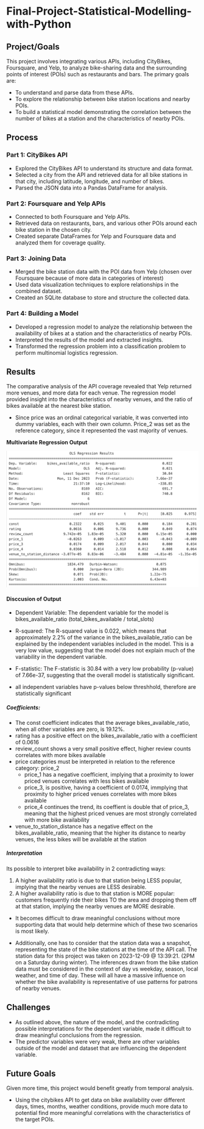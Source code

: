 # Final-Project-Statistical-Modelling-with-Python

## Project/Goals
This project involves integrating various APIs, including CityBikes, Foursquare, and Yelp, to analyze bike-sharing data and the surrounding points of interest (POIs) such as restaurants and bars. The primary goals are:
- To understand and parse data from these APIs.
- To explore the relationship between bike station locations and nearby POIs.
- To build a statistical model demonstrating the correlation between the number of bikes at a station and the characteristics of nearby POIs.

## Process
### Part 1: CityBikes API
- Explored the CityBikes API to understand its structure and data format.
- Selected a city from the API and retrieved data for all bike stations in that city, including latitude, longitude, and number of bikes.
- Parsed the JSON data into a Pandas DataFrame for analysis.

### Part 2: Foursquare and Yelp APIs
- Connected to both Foursquare and Yelp APIs.
- Retrieved data on restaurants, bars, and various other POIs around each bike station in the chosen city.
- Created separate DataFrames for Yelp and Foursquare data and analyzed them for coverage quality.

### Part 3: Joining Data
- Merged the bike station data with the POI data from Yelp (chosen over Foursquare because of more data in categories of interest)
- Used data visualization techniques to explore relationships in the combined dataset.
- Created an SQLite database to store and structure the collected data.

### Part 4: Building a Model
- Developed a regression model to analyze the relationship between the availability of bikes at a station and the characteristics of nearby POIs.
- Interpreted the results of the model and extracted insights.
- Transformed the regression problem into a classification problem to perform multinomial logistics regression.

## Results
The comparative analysis of the API coverage revealed that Yelp returned more venues, and more data for each venue. The regression model provided insight into the characteristics of nearby venues, and the ratio of bikes available at the nearest bike station.
- Since price was an ordinal categorical variable, it was converted into dummy variables, each with their own column. Price_2 was set as the reference category, since it represented the vast majority of venues.

**Multivariate Regression Output**

![Output](images/regression_output.png)

#### Disccusion of Output

- Dependent Variable: The dependent variable for the model is bikes_available_ratio (total_bikes_available / total_slots)

 - R-squared: The R-squared value is 0.022, which means that approximately 2.2% of the variance in the bikes_available_ratio can be explained by the independent variables included in the model. This is a very low value, suggesting that the model does not explain much of the variability in the dependent variable.

- F-statistic: The F-statistic is 30.84 with a very low probability (p-value) of 7.66e-37, suggesting that the overall model is statistically significant.

- all independent variables have p-values below threshhold, therefore are statistically significant
##### Coefficients:

- The const coefficient indicates that the average bikes_available_ratio, when all other variables are zero, is 19.12%.
- rating has a positive effect on the bikes_available_ratio with a coefficient of 0.0616
- review_count shows a very small positive effect, higher review counts correlates with more bikes available
- price categories must be interpreted in relation to the reference category: price_2
    - price_1 has a negative coefficient, implying that a proximity to lower priced venues correlates with less bikes available
    - price_3, is positive, having a coefficient of 0.0174, immplying that proximity to higher priced venues correlates with more bikes available
    - price_4 continues the trend, its coeffient is double that of price_3, meaning that the highest priced venues are most strongly correlated with more bike availability
- venue_to_station_distance has a negative effect on the bikes_available_ratio, meaning that the higher its distance to nearby venues, the less bikes will be available at the station

##### Interpretation
Its possible to interpret bike availability in 2 contradicting ways:

1. A higher availability ratio is due to that station being LESS popular, implying that the nearby venues are LESS desirable.
2. A higher availability ratio is due to that station is MORE popular: customers frequently ride their bikes TO the area and dropping them off at that station, implying the nearby venues are MORE desirable.

- It becomes difficult to draw meaningful conclusions without more supporting data that would help determine which of these two scenarios is most likely.

- Additionally, one has to consider that the station data was a snapshot, representing the state of the bike stations at the time of the API call. The station data for this project was taken on 2023-12-09 @ 13:39:21. (2PM on a Saturday during winter). The inferences drawn from the bike station data must be considered in the context of day vs weekday, season, local weather, and time of day. These will all have a massive influence on whether the bike availability is representative of use patterns for patrons of nearby venues.

## Challenges 
- As outlined above, the nature of the model, and the contradicting possible interpretations for the dependent variable, made it difficult to draw meaningful conclusions from the regression.
- The predictor variables were very weak, there are other variables outside of the model and dataset that are influencing the dependent variable.

## Future Goals
Given more time, this project would benefit greatly from temporal analysis.
- Using the citybikes API to get data on bike availability over different days, times, months, weather conditions, provide much more data to potential find more meaningful correlations with the characteristics of the target POIs.